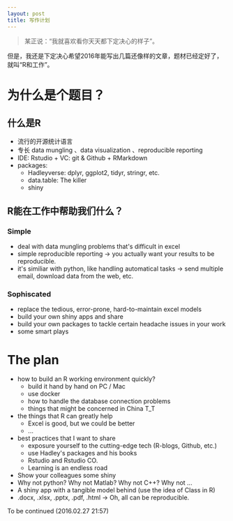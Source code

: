 ```yaml
---
layout: post
title: 写作计划
---
```


> 某正说：“我就喜欢看你天天都下定决心的样子”。

但是，我还是下定决心希望2016年能写出几篇还像样的文章，题材已经定好了，就叫“R和工作”。

# 为什么是个题目？

## 什么是R

- 流行的开源统计语言
- 专长 data mungling 、data visualization 、reproducible reporting
- IDE: Rstudio + VC: git & Github + RMarkdown
- packages: 
    - Hadleyverse: dplyr, ggplot2, tidyr, stringr, etc.
    - data.table: The killer
    - shiny

## R能在工作中帮助我们什么？

### Simple

- deal with data mungling problems that's difficult in excel 
- simple reproducible reporting -> you actually want your results to be reproducible.
- it's similiar with python, like handling automatical tasks -> send multiple email, download data from the web, etc.

### Sophiscated

- replace the tedious, error-prone, hard-to-maintain excel models
- build your own shiny apps and share
- build your own packages to tackle certain headache issues in your work
- some smart plays

# The plan

- how to build an R working environment quickly?
    - build it hand by hand on PC / Mac
    - use docker
    - how to handle the database connection problems
    - things that might be concerned in China T_T
- the things that R can greatly help
    - Excel is good, but we could be better
    - ...
- best practices that I want to share
    - exposure yourself to the cutting-edge tech (R-blogs, Github, etc.)
    - use Hadley's packages and his books
    - Rstudio and Rstudio CO.
    - Learning is an endless road
- Show your colleagues some shiny
- Why not python? Why not Matlab? Why not C++? Why not ...
- A shiny app with a tangible model behind (use the idea of Class in R)
- .docx, .xlsx, .pptx, .pdf, .html -> Oh, all can be reproducible.
    

To be continued (2016.02.27 21:57)
